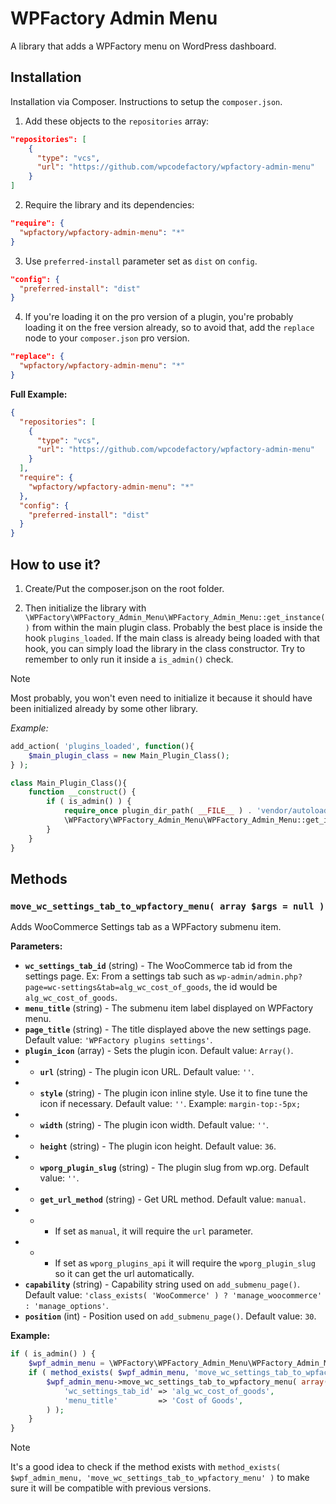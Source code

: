 # WPFactory Admin Menu

A library that adds a WPFactory menu on WordPress dashboard.

## Installation

Installation via Composer. Instructions to setup the `composer.json`.

1. Add these objects to the `repositories` array:

```json
"repositories": [    
    {
      "type": "vcs",
      "url": "https://github.com/wpcodefactory/wpfactory-admin-menu"
    }
]
```

2. Require the library and its dependencies:

```json
"require": {  
  "wpfactory/wpfactory-admin-menu": "*"
}
```

3. Use `preferred-install` parameter set as `dist` on `config`.

```json
"config": {
  "preferred-install": "dist"
}
```
4. If you're loading it on the pro version of a plugin, you're probably loading it on the free version already, so to avoid that, add the `replace` node to your `composer.json` pro version.

```json
"replace": {
  "wpfactory/wpfactory-admin-menu": "*"
}
``` 

**Full Example:**

```json
{
  "repositories": [        
    {
      "type": "vcs",
      "url": "https://github.com/wpcodefactory/wpfactory-admin-menu"
    }
  ],
  "require": {
    "wpfactory/wpfactory-admin-menu": "*"
  },
  "config": {
    "preferred-install": "dist"
  }
}
```

## How to use it?
1. Create/Put the composer.json on the root folder.

2. Then initialize the library with `\WPFactory\WPFactory_Admin_Menu\WPFactory_Admin_Menu::get_instance()` from within the main plugin class. Probably the best place is inside the hook `plugins_loaded`. If the main class is already being loaded with that hook, you can simply load the library in the class constructor. Try to remember to only run it inside a `is_admin()` check.
> [!NOTE]  
> Most probably, you won't even need to initialize it because it should have been initialized already by some other library.

*Example:*

```php
add_action( 'plugins_loaded', function(){  
    $main_plugin_class = new Main_Plugin_Class();  
} );
```

```php
class Main_Plugin_Class(){
    function __construct() { 
        if ( is_admin() ) {
            require_once plugin_dir_path( __FILE__ ) . 'vendor/autoload.php';
            \WPFactory\WPFactory_Admin_Menu\WPFactory_Admin_Menu::get_instance();
        }
    }
}
```

## Methods

### `move_wc_settings_tab_to_wpfactory_menu( array $args = null )`

Adds WooCommerce Settings tab as a WPFactory submenu item.

**Parameters:**

* **`wc_settings_tab_id`** (string) - The WooCommerce tab id from the settings page. Ex: From a settings tab such as `wp-admin/admin.php?page=wc-settings&tab=alg_wc_cost_of_goods`, the id would be `alg_wc_cost_of_goods`.
* **`menu_title`** (string) - The submenu item label displayed on WPFactory menu.
* **`page_title`** (string) - The title displayed above the new settings page. Default value: `'WPFactory plugins settings'`.
* **`plugin_icon`** (array) - Sets the plugin icon. Default value: `Array()`.
* * **`url`** (string) - The plugin icon URL. Default value: `''`.
* * **`style`** (string) - The plugin icon inline style. Use it to fine tune the icon if necessary. Default value: `''`. Example: `margin-top:-5px;`
* * **`width`** (string) - The plugin icon width. Default value: `''`.
* * **`height`** (string) - The plugin icon height. Default value: `36`.
* * **`wporg_plugin_slug`** (string) - The plugin slug from wp.org. Default value: `''`.
* * **`get_url_method`** (string) - Get URL method. Default value: `manual`.
* * * If set as `manual`, it will require the `url` parameter. 
* * * If set as `wporg_plugins_api` it will require the `wporg_plugin_slug` so it can get the url automatically. 
* **`capability`** (string) - Capability string used on `add_submenu_page()`. Default value: `'class_exists( 'WooCommerce' ) ? 'manage_woocommerce' : 'manage_options'`.
* **`position`** (int) - Position used on `add_submenu_page()`. Default value: `30`.

**Example:**

```php
if ( is_admin() ) {
    $wpf_admin_menu = \WPFactory\WPFactory_Admin_Menu\WPFactory_Admin_Menu::get_instance();
    if ( method_exists( $wpf_admin_menu, 'move_wc_settings_tab_to_wpfactory_menu' ) ) {
        $wpf_admin_menu->move_wc_settings_tab_to_wpfactory_menu( array(
            'wc_settings_tab_id' => 'alg_wc_cost_of_goods',
            'menu_title'         => 'Cost of Goods',
        ) );
    }
}
```
> [!NOTE]  
> It's a good idea to check if the method exists with `method_exists( $wpf_admin_menu, 'move_wc_settings_tab_to_wpfactory_menu' )` to make sure it will be compatible with previous versions.
